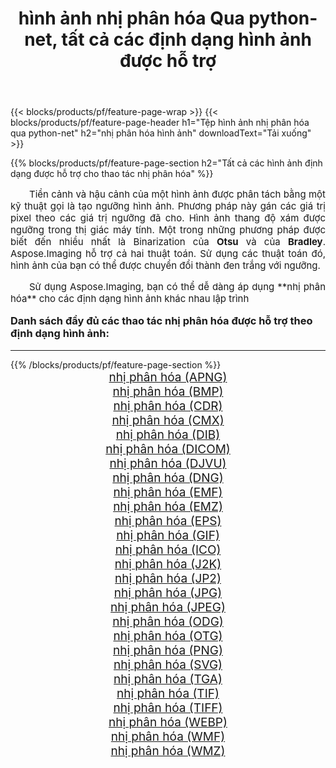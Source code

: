 ﻿---
title: hình ảnh nhị phân hóa Qua python-net, tất cả các định dạng hình ảnh được hỗ trợ 
weight: 3920
url: /vi/python-net/binarize/ 
lang: vi
langdirlevel: 2
locales: zh-hans,ja,it,ru,de,es,fr,nl,id,lt,pl,pt,vi,tr,ko,zh-hant,ar,hi,th,sv,cs,uk,he
description: Sử dụng Aspose.Imaging, bạn có thể dễ dàng nhị phân hóa hình ảnh qua python-net
---

{{< blocks/products/pf/feature-page-wrap >}}
{{< blocks/products/pf/feature-page-header h1="Tệp hình ảnh nhị phân hóa qua python-net" h2="nhị phân hóa hình ảnh" downloadText="Tải xuống" >}}


{{% blocks/products/pf/feature-page-section  h2="Tất cả các hình ảnh định dạng được hỗ trợ cho thao tác nhị phân hóa" %}}
<p align="justify" style="text-indent:2em;font-size:15px;">
Tiền cảnh và hậu cảnh của một hình ảnh được phân tách bằng một kỹ thuật gọi là tạo ngưỡng hình ảnh. Phương pháp này gán các giá trị pixel theo các giá trị ngưỡng đã cho. Hình ảnh thang độ xám được ngưỡng trong thị giác máy tính. Một trong những phương pháp được biết đến nhiều nhất là Binarization của <b>Otsu</b> và của <b>Bradley</b>. Aspose.Imaging hỗ trợ cả hai thuật toán. Sử dụng các thuật toán đó, hình ảnh của bạn có thể được chuyển đổi thành đen trắng với ngưỡng.
</p>
<p align="justify" style="text-indent:2em;font-size:15px;">
Sử dụng Aspose.Imaging, bạn có thể dễ dàng áp dụng **nhị phân hóa** cho các định dạng hình ảnh khác nhau lập trình
</p>
<h3 style="margin-top:16px;">
Danh sách đầy đủ các thao tác nhị phân hóa được hỗ trợ theo định dạng hình ảnh:
</h3>
<hr/>
{{% /blocks/products/pf/feature-page-section %}}
<div class="container-fluid productfamilypage bg-gray">
    <div class="convertypes bg-gray agp-content section">
        <div class="container">
		<div class="row other-converters" style="gap: 10px;font-size: 19px;text-align:center;">
		    <div class='col-md-3 other-converter remove-lp remove-rp'><a href="/imaging/vi/python-net/binarize/apng/" style="padding:15px;">nhị phân hóa (APNG)</a></div><div class='col-md-3 other-converter remove-lp remove-rp'><a href="/imaging/vi/python-net/binarize/bmp/" style="padding:15px;">nhị phân hóa (BMP)</a></div><div class='col-md-3 other-converter remove-lp remove-rp'><a href="/imaging/vi/python-net/binarize/cdr/" style="padding:15px;">nhị phân hóa (CDR)</a></div><div class='col-md-3 other-converter remove-lp remove-rp'><a href="/imaging/vi/python-net/binarize/cmx/" style="padding:15px;">nhị phân hóa (CMX)</a></div><div class='col-md-3 other-converter remove-lp remove-rp'><a href="/imaging/vi/python-net/binarize/dib/" style="padding:15px;">nhị phân hóa (DIB)</a></div><div class='col-md-3 other-converter remove-lp remove-rp'><a href="/imaging/vi/python-net/binarize/dicom/" style="padding:15px;">nhị phân hóa (DICOM)</a></div><div class='col-md-3 other-converter remove-lp remove-rp'><a href="/imaging/vi/python-net/binarize/djvu/" style="padding:15px;">nhị phân hóa (DJVU)</a></div><div class='col-md-3 other-converter remove-lp remove-rp'><a href="/imaging/vi/python-net/binarize/dng/" style="padding:15px;">nhị phân hóa (DNG)</a></div><div class='col-md-3 other-converter remove-lp remove-rp'><a href="/imaging/vi/python-net/binarize/emf/" style="padding:15px;">nhị phân hóa (EMF)</a></div><div class='col-md-3 other-converter remove-lp remove-rp'><a href="/imaging/vi/python-net/binarize/emz/" style="padding:15px;">nhị phân hóa (EMZ)</a></div><div class='col-md-3 other-converter remove-lp remove-rp'><a href="/imaging/vi/python-net/binarize/eps/" style="padding:15px;">nhị phân hóa (EPS)</a></div><div class='col-md-3 other-converter remove-lp remove-rp'><a href="/imaging/vi/python-net/binarize/gif/" style="padding:15px;">nhị phân hóa (GIF)</a></div><div class='col-md-3 other-converter remove-lp remove-rp'><a href="/imaging/vi/python-net/binarize/ico/" style="padding:15px;">nhị phân hóa (ICO)</a></div><div class='col-md-3 other-converter remove-lp remove-rp'><a href="/imaging/vi/python-net/binarize/j2k/" style="padding:15px;">nhị phân hóa (J2K)</a></div><div class='col-md-3 other-converter remove-lp remove-rp'><a href="/imaging/vi/python-net/binarize/jp2/" style="padding:15px;">nhị phân hóa (JP2)</a></div><div class='col-md-3 other-converter remove-lp remove-rp'><a href="/imaging/vi/python-net/binarize/jpg/" style="padding:15px;">nhị phân hóa (JPG)</a></div><div class='col-md-3 other-converter remove-lp remove-rp'><a href="/imaging/vi/python-net/binarize/jpeg/" style="padding:15px;">nhị phân hóa (JPEG)</a></div><div class='col-md-3 other-converter remove-lp remove-rp'><a href="/imaging/vi/python-net/binarize/odg/" style="padding:15px;">nhị phân hóa (ODG)</a></div><div class='col-md-3 other-converter remove-lp remove-rp'><a href="/imaging/vi/python-net/binarize/otg/" style="padding:15px;">nhị phân hóa (OTG)</a></div><div class='col-md-3 other-converter remove-lp remove-rp'><a href="/imaging/vi/python-net/binarize/png/" style="padding:15px;">nhị phân hóa (PNG)</a></div><div class='col-md-3 other-converter remove-lp remove-rp'><a href="/imaging/vi/python-net/binarize/svg/" style="padding:15px;">nhị phân hóa (SVG)</a></div><div class='col-md-3 other-converter remove-lp remove-rp'><a href="/imaging/vi/python-net/binarize/tga/" style="padding:15px;">nhị phân hóa (TGA)</a></div><div class='col-md-3 other-converter remove-lp remove-rp'><a href="/imaging/vi/python-net/binarize/tif/" style="padding:15px;">nhị phân hóa (TIF)</a></div><div class='col-md-3 other-converter remove-lp remove-rp'><a href="/imaging/vi/python-net/binarize/tiff/" style="padding:15px;">nhị phân hóa (TIFF)</a></div><div class='col-md-3 other-converter remove-lp remove-rp'><a href="/imaging/vi/python-net/binarize/webp/" style="padding:15px;">nhị phân hóa (WEBP)</a></div><div class='col-md-3 other-converter remove-lp remove-rp'><a href="/imaging/vi/python-net/binarize/wmf/" style="padding:15px;">nhị phân hóa (WMF)</a></div><div class='col-md-3 other-converter remove-lp remove-rp'><a href="/imaging/vi/python-net/binarize/wmz/" style="padding:15px;">nhị phân hóa (WMZ)</a></div>
                </div>
        </div>
    </div>
</div>
<br/>
